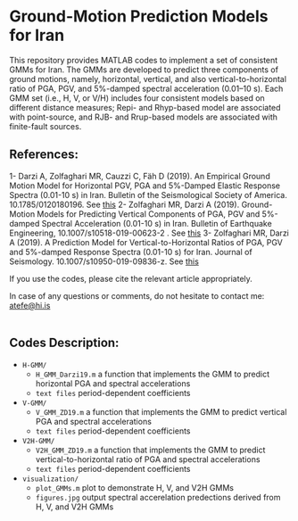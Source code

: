 # Ground-Motion Prediction Models for Iran

This repository provides MATLAB codes to implement a set of consistent GMMs for Iran. The GMMs are developed to predict three components of ground motions, namely, horizontal, vertical, and also vertical-to-horizontal ratio of PGA, PGV, and 5%-damped spectral acceleration (0.01–10 s). Each GMM set (i.e., H, V, or V/H) includes four consistent models based on different distance measures; Repi- and Rhyp-based model are associated with point-source, and RJB- and Rrup-based models are associated with finite-fault sources.
 
## References:
1- Darzi A, Zolfaghari MR, Cauzzi C, Fäh D (2019). An Empirical Ground Motion Model for Horizontal PGV, PGA and 5%-Damped Elastic Response Spectra (0.01-10 s) in Iran. Bulletin of the Seismological Society of America. 10.1785/0120180196. See [this](https://pubs.geoscienceworld.org/ssa/bssa/article/109/3/1041/569755/An-Empirical-Ground-Motion-Model-for-Horizontal)
2- Zolfaghari MR, Darzi A (2019). Ground-Motion Models for Predicting Vertical Components of PGA, PGV and 5%-damped Spectral Acceleration (0.01-10 s) in Iran. Bulletin of Earthquake Engineering, 10.1007/s10518-019-00623-2 . See [this](https://link.springer.com/article/10.1007/s10518-019-00623-2)
3- Zolfaghari MR, Darzi A (2019). A Prediction Model for Vertical-to-Horizontal Ratios of PGA, PGV and 5%-damped Response Spectra (0.01-10 s) for Iran. Journal of Seismology. 10.1007/s10950-019-09836-z. See [this](https://link.springer.com/article/10.1007/s10950-019-09836-z)

If you use the codes, please cite the relevant article appropriately.

In case of any questions or comments, do not hesitate to contact me:  atefe@hi.is
<br/>
<br/>

## Codes Description:  
-   <code>H-GMM/</code> 
    -   <code>H_GMM_Darzi19.m</code> a function that implements the GMM to predict horizontal PGA and spectral accelerations 
    -   <code>text files</code> period-dependent coefficients	
-   <code>V-GMM/</code>
    -   <code>V_GMM_ZD19.m</code>  a function that implements the GMM to predict vertical PGA and spectral accelerations
    -   <code>text files</code> period-dependent coefficients	
-   <code>V2H-GMM/</code>
    -   <code>V2H_GMM_ZD19.m</code> a function that implements the GMM to predict vertical-to-horizontal ratio of PGA and spectral accelerations
    -   <code>text files</code> period-dependent coefficients	
-   <code>visualization/</code>
    -   <code>plot_GMMs.m</code> plot to demonstrate H, V, and V2H GMMs
    -   <code>figures.jpg</code> output spectral accerelation predections derived from H, V, and V2H GMMs 	
    
